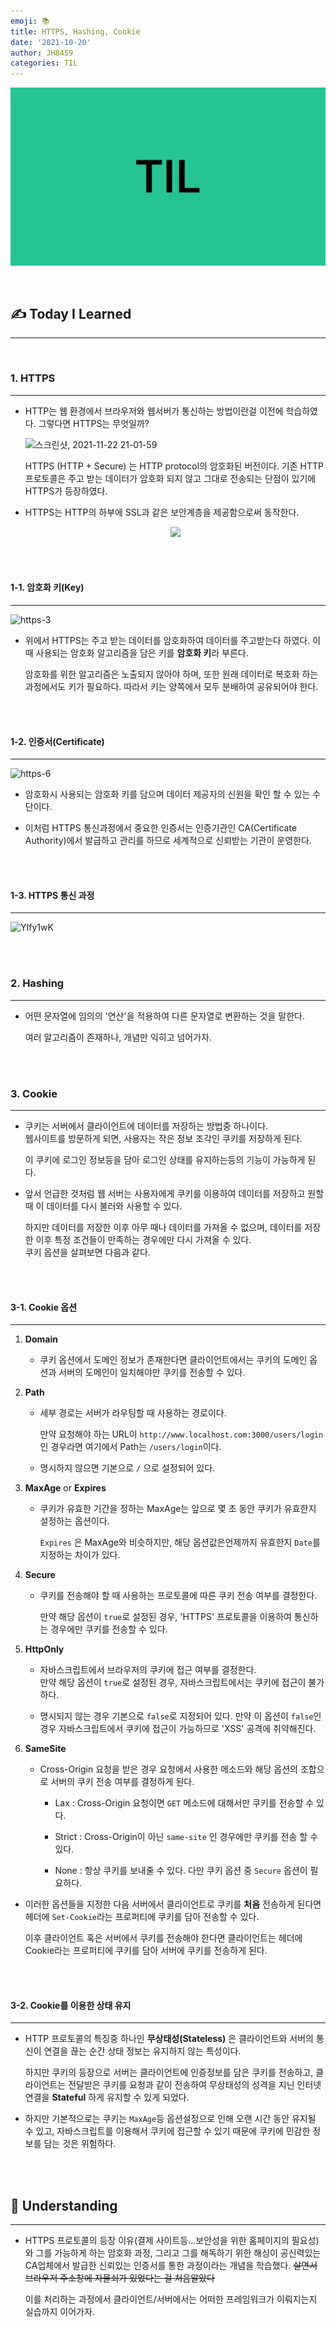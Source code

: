 ```yaml
---
emoji: 📚
title: HTTPS, Hashing, Cookie
date: '2021-10-20'
author: JH8459
categories: TIL
---
```


![github-blog.png](../../assets/common/TIL.jpeg)

<br>

## ✍️ **T**oday **I** **L**earned

---

<br>

### 1. HTTPS

---

- HTTP는 웹 환경에서 브라우저와 웹서버가 통신하는 방법이란걸 이전에 학습하였다. 그렇다면 HTTPS는 무엇일까?

  ![스크린샷, 2021-11-22 21-01-59](https://user-images.githubusercontent.com/83164003/142858427-fbd9ca7b-65ba-4067-9df7-e4711710f469.png)

  HTTPS (HTTP + Secure) 는 HTTP protocol의 암호화된 버전이다. 기존 HTTP 프로토콜은 주고 받는 데이터가 암호화 되지 않고 그대로 전송되는 단점이 있기에 HTTPS가 등장하였다.

- HTTPS는 HTTP의 하부에 SSL과 같은 보안계층을 제공함으로써 동작한다.

  <center><img src="https://user-images.githubusercontent.com/83164003/142828032-fe0e825a-839f-4bae-a7c5-f703dd22899b.png"/></center>

<br>
<br>

#### 1-1. 암호화 키(Key)

---

![https-3](https://user-images.githubusercontent.com/83164003/142827039-596c5716-d978-43fa-8ca7-bee963185cf0.jpeg)

- 위에서 HTTPS는 주고 받는 데이터를 암호화하여 데이터를 주고받는다 하였다. 이때 사용되는 암호화 알고리즘을 담은 키를 **암호화 키**라 부른다.

  암호화를 위한 알고리즘은 노출되지 않아야 하며, 또한 원래 데이터로 복호화 하는 과정에서도 키가 필요하다. 따라서 키는 양쪽에서 모두 분배하여 공유되어야 한다.

<br>
<br>

#### 1-2. 인증서(Certificate)

---

![https-6](https://user-images.githubusercontent.com/83164003/142827154-ae8fcade-3dd5-4da3-a142-6f978b829f46.jpeg)

- 암호화시 사용되는 암호화 키를 담으며 데이터 제공자의 신원을 확인 할 수 있는 수단이다.

- 이처럼 HTTPS 통신과정에서 중요한 인증서는 인증기관인 CA(Certificate Authority)에서 발급하고 관리를 하므로 세계적으로 신뢰받는 기관이 운영한다.

<br>
<br>

#### 1-3. HTTPS 통신 과정

---

![YIfy1wK](https://user-images.githubusercontent.com/83164003/142827860-4f204e53-61a5-4dd2-8a4c-339e24ba62f9.png)

<br>
<br>

### 2. Hashing

---

- 어떤 문자열에 임의의 '연산'을 적용하여 다른 문자열로 변환하는 것을 말한다.

  여러 알고리즘이 존재하나, 개념만 익히고 넘어가자.

<br>
<br>

### 3. Cookie

---

- 쿠키는 서버에서 클라이언트에 데이터를 저장하는 방법중 하나이다.<br>
  웹사이트를 방문하게 되면, 사용자는 작은 정보 조각인 쿠키를 저장하게 된다.

  이 쿠키에 로그인 정보등을 담아 로그인 상태를 유지하는등의 기능이 가능하게 된다.

- 앞서 언급한 것처럼 웹 서버는 사용자에게 쿠키를 이용하여 데이터를 저장하고 원할 때 이 데이터를 다시 불러와 사용할 수 있다.

  하지만 데이터를 저장한 이후 아무 때나 데이터를 가져올 수 없으며, 데이터를 저장한 이후 특정 조건들이 만족하는 경우에만 다시 가져올 수 있다.<br> 쿠키 옵션을 살펴보면 다음과 같다.

<br>
<br>

#### 3-1. Cookie 옵션

---

1. **Domain**

   - 쿠키 옵션에서 도메인 정보가 존재한다면 클라이언트에서는 쿠키의 도메인 옵션과 서버의 도메인이 일치해야만 쿠키를 전송할 수 있다.

2. **Path**

   - 세부 경로는 서버가 라우팅할 때 사용하는 경로이다.

     만약 요청해야 하는 URL이 `http://www.localhost.com:3000/users/login` 인 경우라면 여기에서 Path는 `/users/login`이다.

   - 명시하지 않으면 기본으로 `/` 으로 설정되어 있다.

3. **MaxAge** or **Expires**

   - 쿠키가 유효한 기간을 정하는 MaxAge는 앞으로 몇 초 동안 쿠키가 유효한지 설정하는 옵션이다.

     `Expires` 은 MaxAge와 비슷하지만, 해당 옵션값은언제까지 유효한지 `Date`를 지정하는 차이가 있다.

4. **Secure**

   - 쿠키를 전송해야 할 때 사용하는 프로토콜에 따른 쿠키 전송 여부를 결정한다.

     만약 해당 옵션이 `true`로 설정된 경우, 'HTTPS' 프로토콜을 이용하여 통신하는 경우에만 쿠키를 전송할 수 있다.

5. **HttpOnly**

   - 자바스크립트에서 브라우저의 쿠키에 접근 여부를 결정한다.<br>만약 해당 옵션이 `true`로 설정된 경우, 자바스크립트에서는 쿠키에 접근이 불가하다.

   - 명시되지 않는 경우 기본으로 `false`로 지정되어 있다. 만약 이 옵션이 `false`인 경우 자바스크립트에서 쿠키에 접근이 가능하므로 'XSS' 공격에 취약해진다.

6. **SameSite**

   - Cross-Origin 요청을 받은 경우 요청에서 사용한 메소드와 해당 옵션의 조합으로 서버의 쿠키 전송 여부를 결정하게 된다.

     - Lax : Cross-Origin 요청이면 `GET` 메소드에 대해서만 쿠키를 전송할 수 있다.

     - Strict : Cross-Origin이 아닌 `same-site` 인 경우에만 쿠키를 전송 할 수 있다.

     - None : 항상 쿠키를 보내줄 수 있다. 다만 쿠키 옵션 중 `Secure` 옵션이 필요하다.

- 이러한 옵션들을 지정한 다음 서버에서 클라이언트로 쿠키를 **처음** 전송하게 된다면 헤더에 `Set-Cookie`라는 프로퍼티에 쿠키를 담아 전송할 수 있다.

  이후 클라이언트 혹은 서버에서 쿠키를 전송해야 한다면 클라이언트는 헤더에 Cookie라는 프로퍼티에 쿠키를 담아 서버에 쿠키를 전송하게 된다.

<br>
<br>

#### 3-2. Cookie를 이용한 상태 유지

---

- HTTP 프로토콜의 특징중 하나인 **무상태성(Stateless)** 은 클라이언트와 서버의 통신이 연결을 끊는 순간 상태 정보는 유지하지 않는 특성이다.

  하지만 쿠키의 등장으로 서버는 클라이언트에 인증정보를 담은 쿠키를 전송하고, 클라이언트는 전달받은 쿠키를 요청과 같이 전송하여 무상태성의 성격을 지닌 인터넷 연결을 **Stateful** 하게 유지할 수 있게 되었다.

- 하지만 기본적으로는 쿠키는 `MaxAge`등 옵션설정으로 인해 오랜 시간 동안 유지될 수 있고, 자바스크립트를 이용해서 쿠키에 접근할 수 있기 때문에 쿠키에 민감한 정보를 담는 것은 위험하다.

<br>
<br>

## 🤔 Understanding

---

- HTTPS 프로토콜의 등장 이유(결제 사이트등...보안성을 위한 홈페이지의 필요성)와 그를 가능하게 하는 암호화 과정, 그리고 그를 해독하기 위한 해싱이 공신력있는 CA업체에서 발급한 신뢰있는 인증서를 통한 과정이라는 개념을 학습했다. ~~살면서 브라우저 주소창에 자물쇠가 있었다는 걸 처음알았다~~

  이를 처리하는 과정에서 클라이언트/서버에서는 어떠한 프레임워크가 이뤄지는지 실습까지 이어가자.

<br>
<br>

```toc

```
